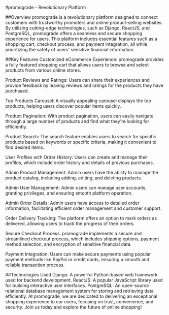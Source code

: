 #promograde - Revolutionary Platform



##Overview
promograde is a revolutionary platform designed to connect customers with trustworthy promoters and online product-selling websites. By utilizing cutting-edge technologies, such as Django, ReactJS, and PostgreSQL, promograde offers a seamless and secure shopping experience for users. This platform includes essential features such as a shopping cart, checkout process, and payment integration, all while prioritizing the safety of users' sensitive financial information.

##Key Features
Customized eCommerce Experience: promograde provides a fully featured shopping cart that allows users to browse and select products from various online stores.

Product Reviews and Ratings: Users can share their experiences and provide feedback by leaving reviews and ratings for the products they have purchased.

Top Products Carousel: A visually appealing carousel displays the top products, helping users discover popular items quickly.

Product Pagination: With product pagination, users can easily navigate through a large number of products and find what they're looking for efficiently.

Product Search: The search feature enables users to search for specific products based on keywords or specific criteria, making it convenient to find desired items.

User Profiles with Order History: Users can create and manage their profiles, which include order history and details of previous purchases.

Admin Product Management: Admin users have the ability to manage the product catalog, including adding, editing, and deleting products.

Admin User Management: Admin users can manage user accounts, granting privileges, and ensuring smooth platform operation.

Admin Order Details: Admin users have access to detailed order information, facilitating efficient order management and customer support.

Order Delivery Tracking: The platform offers an option to mark orders as delivered, allowing users to track the progress of their orders.

Secure Checkout Process: promograde implements a secure and streamlined checkout process, which includes shipping options, payment method selection, and encryption of sensitive financial data.

Payment Integration: Users can make secure payments using popular payment methods like PayPal or credit cards, ensuring a smooth and reliable transaction process.

##Technologies Used
Django: A powerful Python-based web framework used for backend development.
ReactJS: A popular JavaScript library used for building interactive user interfaces.
PostgreSQL: An open-source relational database management system for storing and retrieving data efficiently.
At promograde, we are dedicated to delivering an exceptional shopping experience to our users, focusing on trust, convenience, and security. Join us today and explore the future of online shopping!
